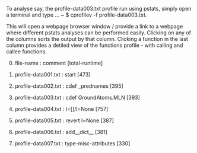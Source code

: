 To analyse say, the profile-data003.txt profile run using pstats, simply open a terminal and type ... ~ $ cprofilev -f profile-data003.txt.

This will open a webpage browser window / provide a link to a webpage where different pstats analyses can be performed easily. Clicking on any of the columns sorts the output by that column. Clicking a function in the last column provides a detiled view of the functions profile - with calling and callee functions.

0. file-name : comment [total-runtime]

1. profile-data001.txt : start [473]
2. profile-data002.txt : cdef _prednames [395]
3. profile-data003.txt : cdef GroundAtoms.MLN [393]
4. profile-data004.txt : l=[]/l=None [757]
5. profile-data005.txt : revert l=None [387]
6. profile-data006.txt : add__dict__ [381]
7. profile-data007.txt : type-misc-attributes [330]
